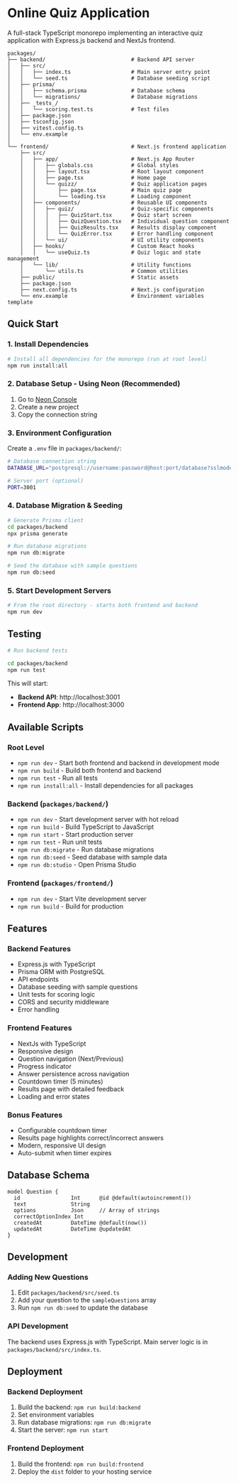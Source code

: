 #  Online Quiz Application

A full-stack TypeScript monorepo implementing an interactive quiz application with Express.js backend and NextJs frontend.


<!-- ## Project Structure -->

```
packages/
├── backend/                           # Backend API server
│   ├── src/
│   │   ├── index.ts                   # Main server entry point
│   │   └── seed.ts                    # Database seeding script
│   ├── prisma/
│   │   ├── schema.prisma              # Database schema
│   │   └── migrations/                # Database migrations
│   ├── _tests_/
│   │   └── scoring.test.ts            # Test files
│   ├── package.json
│   ├── tsconfig.json
│   ├── vitest.config.ts
│   └── env.example
│
└── frontend/                          # Next.js frontend application
    ├── src/
    │   ├── app/                       # Next.js App Router
    │   │   ├── globals.css            # Global styles
    │   │   ├── layout.tsx             # Root layout component
    │   │   ├── page.tsx               # Home page
    │   │   └── quizz/                 # Quiz application pages
    │   │       ├── page.tsx           # Main quiz page
    │   │       └── loading.tsx        # Loading component
    │   ├── components/                # Reusable UI components
    │   │   ├── quiz/                  # Quiz-specific components
    │   │   │   ├── QuizStart.tsx      # Quiz start screen
    │   │   │   ├── QuizQuestion.tsx   # Individual question component
    │   │   │   ├── QuizResults.tsx    # Results display component
    │   │   │   └── QuizError.tsx      # Error handling component
    │   │   └── ui/                    # UI utility components
    │   ├── hooks/                     # Custom React hooks
    │   │   └── useQuiz.ts             # Quiz logic and state management
    │   └── lib/                       # Utility functions
    │       └── utils.ts               # Common utilities
    ├── public/                        # Static assets
    ├── package.json
    ├── next.config.ts                 # Next.js configuration
    └── env.example                    # Environment variables template
```

## Quick Start

### 1. Install Dependencies

```bash
# Install all dependencies for the monorepo (run at root level)
npm run install:all
```

### 2. Database Setup - Using Neon (Recommended)

1. Go to [Neon Console](https://console.neon.tech/)
2. Create a new project
3. Copy the connection string

### 3. Environment Configuration

Create a `.env` file in `packages/backend/`:

```bash
# Database connection string
DATABASE_URL="postgresql://username:password@host:port/database?sslmode=require"

# Server port (optional)
PORT=3001
```

### 4. Database Migration & Seeding

```bash
# Generate Prisma client
cd packages/backend
npx prisma generate

# Run database migrations
npm run db:migrate

# Seed the database with sample questions
npm run db:seed
```

### 5. Start Development Servers

```bash
# From the root directory - starts both frontend and backend
npm run dev
```

## Testing

```bash
# Run backend tests

cd packages/backend
npm run test

```

This will start:
- **Backend API**: http://localhost:3001
- **Frontend App**: http://localhost:3000


## Available Scripts

### Root Level
- `npm run dev` - Start both frontend and backend in development mode
- `npm run build` - Build both frontend and backend
- `npm run test` - Run all tests
- `npm run install:all` - Install dependencies for all packages

### Backend (`packages/backend/`)
- `npm run dev` - Start development server with hot reload
- `npm run build` - Build TypeScript to JavaScript
- `npm run start` - Start production server
- `npm run test` - Run unit tests
- `npm run db:migrate` - Run database migrations
- `npm run db:seed` - Seed database with sample data
- `npm run db:studio` - Open Prisma Studio

### Frontend (`packages/frontend/`)
- `npm run dev` - Start Vite development server
- `npm run build` - Build for production

## Features

### Backend Features
-  Express.js with TypeScript
-  Prisma ORM with PostgreSQL
-  API endpoints
-  Database seeding with sample questions
-  Unit tests for scoring logic
-  CORS and security middleware
-  Error handling

### Frontend Features
-  NextJs with TypeScript
-  Responsive design
-  Question navigation (Next/Previous)
-  Progress indicator
-  Answer persistence across navigation
-  Countdown timer (5 minutes)
-  Results page with detailed feedback
-  Loading and error states

### Bonus Features
-  Configurable countdown timer
-  Results page highlights correct/incorrect answers
-  Modern, responsive UI design
-  Auto-submit when timer expires

## Database Schema

```prisma
model Question {
  id                Int      @id @default(autoincrement())
  text              String
  options           Json     // Array of strings
  correctOptionIndex Int
  createdAt         DateTime @default(now())
  updatedAt         DateTime @updatedAt
}
```

## Development

### Adding New Questions

1. Edit `packages/backend/src/seed.ts`
2. Add your question to the `sampleQuestions` array
3. Run `npm run db:seed` to update the database

### API Development

The backend uses Express.js with TypeScript. Main server logic is in `packages/backend/src/index.ts`.

## Deployment

### Backend Deployment

1. Build the backend: `npm run build:backend`
2. Set environment variables
3. Run database migrations: `npm run db:migrate`
4. Start the server: `npm run start`

### Frontend Deployment

1. Build the frontend: `npm run build:frontend`
2. Deploy the `dist` folder to your hosting service
